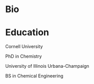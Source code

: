 # Bio

# Education
Cornell University

PhD in Chemistry

University of Illinois Urbana-Champaign

BS in Chemical Engineering
##
